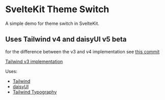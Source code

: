 # SvelteKit Theme Switch

A simple demo for theme switch in SvelteKit.

## Uses Tailwind v4 and daisyUI v5 beta

for the difference between the v3 and v4 implementation see
[this commit](https://github.com/spences10/sveltekit-theme-switch-example/commit/2dabbe9a0a3524ac0ddc94bf31372012631a3427)

[Tailwind v3 implementation](https://github.com/spences10/sveltekit-theme-switch-example/tree/tailwindcss-v3)

Uses:

- [Tailwind]
- [daisyUI]
- [Tailwind Typography]

<!-- Links -->

[tailwind]: https://tailwindcss.com/
[daisyui]: https://daisyui.com/
[theme change]: https://github.com/saadeghi/theme-change
[tailwind typography]:
	https://github.com/tailwindlabs/tailwindcss-typography
